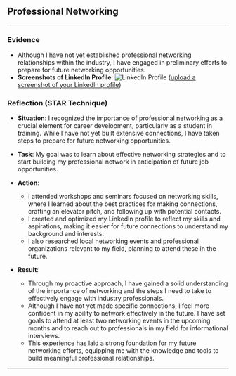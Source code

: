 ## Professional Networking

---

### Evidence

- Although I have not yet established professional networking relationships within the industry, I have engaged in preliminary efforts to prepare for future networking opportunities.
- **Screenshots of LinkedIn Profile**: ![LinkedIn Profile](www.linkedin.com/in/sinokhanyo-ntantiso-7044b8345) ([upload a screenshot of your LinkedIn profile](https://github.com/SinoNtantiso/Digital-Portfolio/blob/main/Screenshot%202025-10-17%20001413.png))

### Reflection (STAR Technique)

- **Situation**: I recognized the importance of professional networking as a crucial element for career development, particularly as a student in training. While I have not yet built extensive connections, I have taken steps to prepare for future networking opportunities.

- **Task**: My goal was to learn about effective networking strategies and to start building my professional network in anticipation of future job opportunities.

- **Action**: 
  - I attended workshops and seminars focused on networking skills, where I learned about the best practices for making connections, crafting an elevator pitch, and following up with potential contacts.
  - I created and optimized my LinkedIn profile to reflect my skills and aspirations, making it easier for future connections to understand my background and interests.
  - I also researched local networking events and professional organizations relevant to my field, planning to attend these in the future.

- **Result**: 
  - Through my proactive approach, I have gained a solid understanding of the importance of networking and the steps I need to take to effectively engage with industry professionals.
  - Although I have not yet made specific connections, I feel more confident in my ability to network effectively in the future. I have set goals to attend at least two networking events in the upcoming months and to reach out to professionals in my field for informational interviews.
  - This experience has laid a strong foundation for my future networking efforts, equipping me with the knowledge and tools to build meaningful professional relationships.

---



